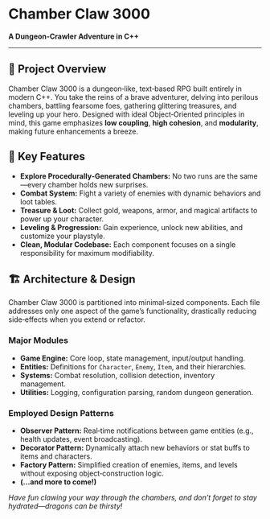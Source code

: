 # Chamber Claw 3000

**A Dungeon‑Crawler Adventure in C++**

---

## 🚀 Project Overview

Chamber Claw 3000 is a dungeon‑like, text‑based RPG built entirely in modern C++. You take the reins of a brave adventurer, delving into perilous chambers, battling fearsome foes, gathering glittering treasures, and leveling up your hero. Designed with ideal Object‑Oriented principles in mind, this game emphasizes **low coupling**, **high cohesion**, and **modularity**, making future enhancements a breeze.

## 🎯 Key Features

* **Explore Procedurally‑Generated Chambers:** No two runs are the same—every chamber holds new surprises.
* **Combat System:** Fight a variety of enemies with dynamic behaviors and loot tables.
* **Treasure & Loot:** Collect gold, weapons, armor, and magical artifacts to power up your character.
* **Leveling & Progression:** Gain experience, unlock new abilities, and customize your playstyle.
* **Clean, Modular Codebase:** Each component focuses on a single responsibility for maximum modifiability.

## 🏗️ Architecture & Design

Chamber Claw 3000 is partitioned into minimal‑sized components. Each file addresses only one aspect of the game’s functionality, drastically reducing side‑effects when you extend or refactor.

### Major Modules

* **Game Engine:** Core loop, state management, input/output handling.
* **Entities:** Definitions for `Character`, `Enemy`, `Item`, and their hierarchies.
* **Systems:** Combat resolution, collision detection, inventory management.
* **Utilities:** Logging, configuration parsing, random dungeon generation.

### Employed Design Patterns

* **Observer Pattern:** Real‑time notifications between game entities (e.g., health updates, event broadcasting).
* **Decorator Pattern:** Dynamically attach new behaviors or stat buffs to items and characters.
* **Factory Pattern:** Simplified creation of enemies, items, and levels without exposing object‑construction logic.
* **(…and more to come!)**

*Have fun clawing your way through the chambers, and don’t forget to stay hydrated—dragons can be thirsty!*
